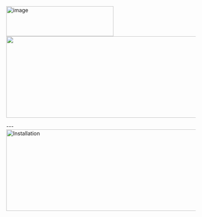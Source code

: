 <img width="285" height="80" alt="image" src="https://github.com/user-attachments/assets/875960ea-1f76-4ea7-81b1-cc3379d5dccf" />

<img width="810" height="217" src="https://github.com/user-attachments/assets/b9f18fb5-fe4c-4793-8893-c2c8aa2bd194" />

<p>

</p>
---

<img width="810" height="217" alt="Installation" src="https://github.com/user-attachments/assets/a849f812-5cad-4849-8f73-1ff187a46e76" />
